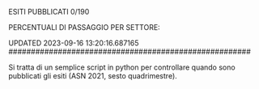 ESITI PUBBLICATI 0/190 

PERCENTUALI DI PASSAGGIO PER SETTORE:

UPDATED 2023-09-16 13:20:16.687165
###################################################### 

Si tratta di un semplice script in python per controllare quando sono pubblicati gli esiti (ASN 2021, sesto quadrimestre).


